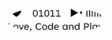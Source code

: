 <div align="center" style="font-family: Arial, sans-serif; color: #333; line-height: 1.6;">

  <!-- Profile Image -->
  <!-- <img src="./bar5.jpg" alt="Profile Image" width="110" style="border-radius: 50%; margin-bottom: 15px;" /> -->
  <br/>

  <!-- About Section -->
  <link href="https://fonts.googleapis.com/css2?family=Poppins:wght@400;500;600&display=swap" rel="stylesheet">

  <!-- p style="font-family: 'Poppins', sans-serif; font-size: 1rem; text-align: center; margin: 20px 0; color: #333; line-height: 1.7;">
    <span style="font-weight: 600; font-size: 1.3rem; display: block; margin-bottom: 8px;">
      Generative AI
    </span>
  </p>

  <p style="font-family: 'Poppins', sans-serif; font-size: 0.95rem; text-align: center; margin: 15px 0; color: #444; line-height: 1.6;">
    Music Producer → 
    <a href="https://www.instagram.com/buonamusika/?hl=en" style="color: #0366d6; text-decoration: none; font-weight: 500;">
      Buonamusika
    </a><br/>
    Guitarist → 
    <a href="https://it.wikipedia.org/wiki/Lingalad" style="color: #0366d6; text-decoration: none; font-weight: 500;">
      Lingalad
    </a>
  </p-->
  <!-- Footer Image -->
  <img src="./foot_2.jpg" alt="Profile Image" width="200" style="border-radius: 50%; margin-top: 20px; opacity: 0.95;" />

</div>
